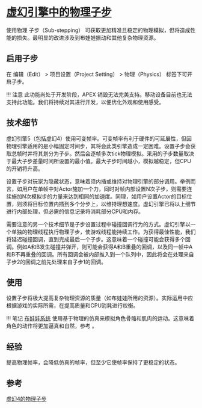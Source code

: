 # [虚幻引擎中的物理子步](https://dev.epicgames.com/documentation/zh-cn/unreal-engine/physics-sub-stepping-in-unreal-engine)

使用物理 子步（Sub-stepping） 可获取更加精准且稳定的物理模拟，但将造成性能的损失。最明显的改进涉及到布娃娃振动和其他复杂物理资源。

## 启用子步

在 编辑（Edit） > 项目设置（Project Setting） > 物理（Physics） 标签下可开启子步。

!!! 注意
    此功能尚处于开发阶段，APEX 销毁无法完美支持。移动设备目前也无法支持此功能。我们将持续对其进行开发，以便优化外观和使用感受。
    
    

## 技术细节
虚幻引擎5（包括虚幻4）使用可变帧率。可变帧率有利于硬件的可延展性，但因物理引擎适用的是小幅固定时间步，其将会此类引擎造成一定困难。设置子步会获取总帧时并将其划分为子步。然后会逐帧多次tick物理模拟。采用的子步数量取决于最大子步差量时间所设置的最小值。最大子步时间越小，模拟越稳定，但CPU的开销将升高。

设置子步对玩家为隐藏状态，意味着须内插或维持对物理引擎的部分调用。举例而言，如用户在单帧中对Actor施加一个力，同时对帧内部设置N次子步，则需要连续施加N次模拟步的力量来达到相同的加速度。同理，如用户设置Actor的目标位置，则须将目标位置内插到多个分步上，以维持理想速度。虚幻引擎已将以上细节进行内部处理，但必需的信息记录将消耗部分CPU和内存。

需要注意的另一个技术细节是子步设置过程中碰撞回调行为的方式。虚幻引擎以一个单独的物理线程执行物理子步，使游戏线程能持续工作。为获得最佳性能，我们将延迟碰撞回调，直到完成最后一个子步。这意味着一个碰撞可能会获得多个回调。例如A和B发生碰撞并弹开，则可能会获得A和B重叠的回调，以及同一帧中A和B不再重叠的回调。所有回调会被内部推入到一个队列中，因此将会在处理来自子步2的回调之前先处理来自子步1的回调。

## 使用

设置子步将极大提高复杂物理资源的质量（如布娃娃所用的资源）。实际运用中应根据游戏的实际所需，在提高质量和CPU消耗进行权衡。

!!! 笔记
    [布娃娃系统](https://zhuanlan.zhihu.com/p/629612127) 使用基于物理的仿真来模拟角色骨骼和肌肉的运动。这意味着角色的动作将更加逼真和自然，参考 。 

## 经验

提高物理帧率，会降低仿真的帧率，但至少它使帧率保持了更稳定的状态。

## 参考
[虚幻4的物理子步](https://www.unrealengine.com/es-ES/blog/physics-sub-stepping) 
